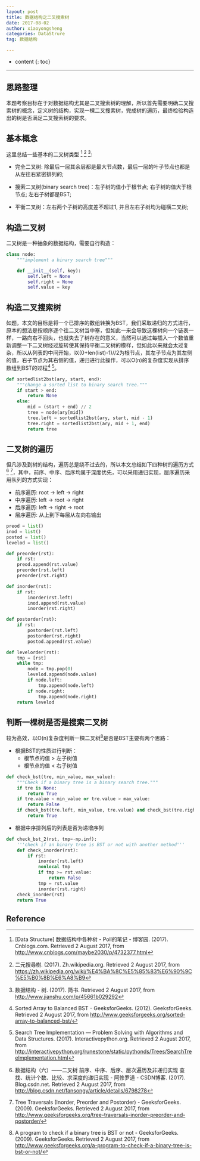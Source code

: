 ```yaml
---
layout: post
title: 数据结构之二叉搜索树
date: 2017-08-02
author: xiaoyongsheng
categories: DataStrure
tag: 数据结构

---
```


* content
{: toc}

---


## 思路整理

本题考察目标在于对数据结构尤其是二叉搜索树的理解，所以首先需要明确二叉搜索树的概念，定义树的结构，实现一棵二叉搜索树，完成树的遍历，最终检验构造出的树是否满足二叉搜索树的要求。

## 基本概念
这里总结一些基本的二叉树类型 [^6] [^7] [^8]:

- 完全二叉树: 除最后一层其余层都是最大节点数，最后一层的叶子节点也都是从左往右紧密排列的; 
  
- 搜索二叉树(binary search tree)：左子树的值小于根节点; 右子树的值大于根节点; 左右子树都是BST;

- 平衡二叉树：左右两个子树的高度差不超过1, 并且左右子树均为碰横二叉树;

## 构造二叉树
二叉树是一种抽象的数据结构，需要自行构造：

```python
class node:
    """implement a binary search tree"""

    def __init__(self, key):
        self.left = None
        self.right = None
        self.value = key
```
## 构造二叉搜索树
如题，本文的目标是将一个已排序的数组转换为BST，我们采取递归的方式进行，原本的想法是按顺序逐个往二叉树当中塞，但如此一来会导致这棵树向一个链表一样，一路向右不回头，也就失去了树存在的意义，当然可以通过每插入一个数值重新调整一下二叉树经过旋转使其保持平衡二叉树的模样，但如此以来就会太过复杂，所以从列表的中间开始，以(0+len(list)-1)//2为根节点，其左子节点为其左侧的值，右子节点为其右侧的值，递归进行此操作，可以O(n)的复杂度实现从排序数组到BST的过程[^3] [^9]。
    
```python
def sortedlist2bst(ary, start, end):
    """change a sorted list to binary search tree."""
    if start > end:
        return None
    else:
        mid = (start + end) // 2
        tree = node(ary[mid])
        tree.left = sortedlist2bst(ary, start, mid - 1)
        tree.right = sortedlist2bst(ary, mid + 1, end)
        return tree
```

## 二叉树的遍历
但凡涉及到树的结构，遍历总是绕不过去的，所以本文总结如下四种树的遍历方式[^1] [^4]，其中，前序、中序、后序均属于深度优先，可以采用递归实现，层序遍历采用队列的方式实现：

- 前序遍历: root -> left -> right
- 中序遍历: left -> root -> right 
- 后序遍历: left -> right -> root
- 层序遍历: 从上到下每层从左向右输出


```python
preod = list()
inod = list()
postod = list()
levelod = list()

def preorder(rst):
    if rst:
    preod.append(rst.value)
    preorder(rst.left)
    preorder(rst.right)

def inorder(rst):
    if rst:
        inorder(rst.left)
        inod.append(rst.value)
        inorder(rst.right)

def postorder(rst):
    if rst:
        postorder(rst.left)
        postorder(rst.right)
        postod.append(rst.value)

def levelorder(rst):
    tmp = [rst]
    while tmp:
        node = tmp.pop(0)
        levelod.append(node.value)
        if node.left:
            tmp.append(node.left)
        if node.right:
            tmp.append(node.right)
    return levelod
```
    
    
## 判断一棵树是否是搜索二叉树

较为高效，以O(n)复杂度判断一棵二叉树[^2]是否是BST主要有两个思路：

- 根据BST的性质进行判断：
    - 根节点的值 > 左子树值
    - 根节点的值 < 右子树值

```python
def check_bst(tre, min_value, max_value):
    """Check if a binary tree is a binary search tree."""
    if tre is None:
        return True
    if tre.value < min_value or tre.value > max_value:
        return False
    if check_bst(tre.left, min_value, tre.value) and check_bst(tre.right, tre.value, max_value):
        return True
```

- 根据中序排列后的列表是否为递增序列

```python
def check_bst_2(rst, tmp=-np.inf):
    '''check if an binary tree is BST or not with another method'''
    def check_inorder(rst):
        if rst:
            inorder(rst.left)
            nonlocal tmp
            if tmp >= rst.value:
                return False
            tmp = rst.value
            inorder(rst.right)
    check_inorder(rst)
    return True
```

    
## Reference
[^1]: 数据结构（六）——二叉树 前序、中序、后序、层次遍历及非递归实现 查找、统计个数、比较、求深度的递归实现 - 阿修罗道 - CSDN博客. (2017). Blog.csdn.net. Retrieved 2 August 2017, from http://blog.csdn.net/fansongy/article/details/6798278
[^2]: A program to check if a binary tree is BST or not - GeeksforGeeks. (2009). GeeksforGeeks. Retrieved 2 August 2017, from http://www.geeksforgeeks.org/a-program-to-check-if-a-binary-tree-is-bst-or-not/
[^3]: Sorted Array to Balanced BST - GeeksforGeeks. (2012). GeeksforGeeks. Retrieved 2 August 2017, from http://www.geeksforgeeks.org/sorted-array-to-balanced-bst/
[^4]: Tree Traversals (Inorder, Preorder and Postorder) - GeeksforGeeks. (2009). GeeksforGeeks. Retrieved 2 August 2017, from http://www.geeksforgeeks.org/tree-traversals-inorder-preorder-and-postorder/
[^5]: python实现二叉树和它的七种遍历 - 九茶 - CSDN博客. (2017). Blog.csdn.net. Retrieved 2 August 2017, from http://blog.csdn.net/bone_ace/article/details/46718683
[^6]: [Data Structure] 数据结构中各种树 - Poll的笔记 - 博客园. (2017). Cnblogs.com. Retrieved 2 August 2017, from http://www.cnblogs.com/maybe2030/p/4732377.html
[^7]: 二元搜尋樹. (2017). Zh.wikipedia.org. Retrieved 2 August 2017, from https://zh.wikipedia.org/wiki/%E4%BA%8C%E5%85%83%E6%90%9C%E5%B0%8B%E6%A8%B9
[^8]: 数据结构 - 树. (2017). 简书. Retrieved 2 August 2017, from http://www.jianshu.com/p/45661b029292
[^9]: Search Tree Implementation — Problem Solving with Algorithms and Data Structures. (2017). Interactivepython.org. Retrieved 2 August 2017, from http://interactivepython.org/runestone/static/pythonds/Trees/SearchTreeImplementation.html